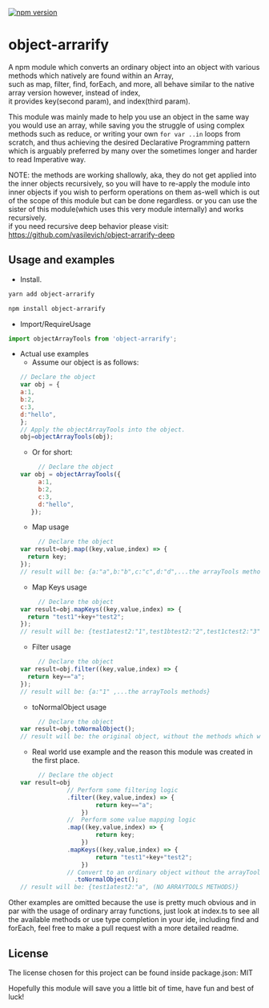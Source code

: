 [![npm version](https://badge.fury.io/js/object-arrarify.svg)](https://www.npmjs.com/package/object-arrarify)
# object-arrarify

A npm module which converts an ordinary object into an object with various methods which natively are found within an Array,    
such as map, filter, find, forEach, and more, all behave similar to the native array version however, instead of index,    
it provides key(second param), and index(third param).

This module was mainly made to help you use an object in the same way you would use an array,
while saving you the struggle of using complex methods such as reduce, or writing your own ```for var ..in``` loops from scratch,
and thus achieving the desired Declarative Programming pattern which is arguably preferred by many over the sometimes longer and harder to read Imperative way.  
   
NOTE:
the methods are working shallowly, aka, they do not get applied into the inner objects recursively,
so you will have to re-apply the module into inner objects if you wish to perform operations on them as-well which is out of the scope of this module but can be done regardless.
or you can use the sister of this module(which uses this very module internally) and works recursively.   
if you need recursive deep behavior please visit:   
https://github.com/vasilevich/object-arrarify-deep

## Usage and examples

* Install.   
```bash
yarn add object-arrarify
```
```bash
npm install object-arrarify
```

*   Import/RequireUsage
```js
import objectArrayTools from 'object-arrarify';
```

* Actual use examples
    * Assume our object is as follows:
    ```js
    // Declare the object
    var obj = {
    a:1,
    b:2,
    c:3,
    d:"hello",
  };
    // Apply the objectArrayTools into the object.
    obj=objectArrayTools(obj);  
    ```   
    * Or for short:
    ```js
         // Declare the object
    var obj = objectArrayTools({
         a:1,
         b:2,
         c:3,
         d:"hello",
       });
    ```   
    * Map usage
    ```js
         // Declare the object
    var result=obj.map((key,value,index) => {
      return key;
  });
    // result will be: {a:"a",b:"b",c:"c",d:"d",...the arrayTools methods}
    ```   
    * Map Keys usage
    ```js
         // Declare the object
    var result=obj.mapKeys((key,value,index) => {
      return "test1"+key+"test2";
  });
    // result will be: {test1atest2:"1",test1btest2:"2",test1ctest2:"3",test1dtest2:"hello",...the arrayTools methods}
    ```   
    * Filter usage
    ```js
         // Declare the object
    var result=obj.filter((key,value,index) => {
      return key=="a";
  });
    // result will be: {a:"1" ,...the arrayTools methods}
    ```  
    * toNormalObject usage
    ```js
         // Declare the object
    var result=obj.toNormalObject();
    // result will be: the original object, without the methods which were applied by the objectArrayTools.
    ```      
     * Real world use example and the reason this module was created in the first place.
     ```js
          // Declare the object
     var result=obj
                  // Perform some filtering logic
                  .filter((key,value,index) => {
                          return key=="a";
                      })
                  //  Perform some value mapping logic 
                  .map((key,value,index) => {
                          return key;
                      })
                  .mapKeys((key,value,index) => {
                          return "test1"+key+"test2";
                      })
                  // Convert to an ordinary object without the arrayTools methods which might conflict with other object related tools/code.  
                    .toNormalObject();
     // result will be: {test1atest2:"a", (NO ARRAYTOOLS METHODS)}
     ```      
   
Other examples are omitted because the use is pretty much obvious and in par with the usage of ordinary array functions, just look at index.ts to see all the available methods or use type completion in your ide, including find and forEach, feel free to make a pull request with a more detailed readme.

## License
The license chosen for this project can be found inside package.json: MIT

Hopefully this module will save you a little bit of time, have fun and best of luck!